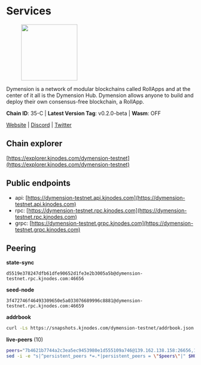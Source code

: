 # Services

<figure><img src="https://raw.githubusercontent.com/kj89/testnet_manuals/main/pingpub/logos/dymension.png" width="150" alt=""><figcaption></figcaption></figure>

Dymension is a network of modular blockchains called RollApps  and at the center of it all is the Dymension Hub. Dymension  allows anyone to build and deploy their own consensus-free blockchain, a RollApp.

**Chain ID**: 35-C | **Latest Version Tag**: v0.2.0-beta | **Wasm**: OFF

[Website](https://dymension.xyz/) | [Discord](https://discord.gg/dymension) | [Twitter](https://twitter.com/dymensionXYZ)




## Chain explorer
[https://explorer.kjnodes.com/dymension-testnet](https://explorer.kjnodes.com/dymension-testnet)

## Public endpoints

* api: [https://dymension-testnet.api.kjnodes.com](https://dymension-testnet.api.kjnodes.com)
* rpc: [https://dymension-testnet.rpc.kjnodes.com](https://dymension-testnet.rpc.kjnodes.com)
* grpc: [https://dymension-testnet.grpc.kjnodes.com](https://dymension-testnet.grpc.kjnodes.com)

## Peering

**state-sync**

```text
d5519e378247dfb61dfe90652d1fe3e2b3005a5b@dymension-testnet.rpc.kjnodes.com:46656
```

**seed-node**

```text
3f472746f46493309650e5a033076689996c8881@dymension-testnet.rpc.kjnodes.com:46659
```

**addrbook**
```bash
curl -Ls https://snapshots.kjnodes.com/dymension-testnet/addrbook.json > $HOME/.dymension/config/addrbook.json
```

**live-peers** (10)
```bash
peers="7b4621b7744a2c3ea5ec9453980e1d555109a746@139.162.138.158:26656,147a0021cff3c34251adb3ad7194574011fa3192@176.57.189.36:11656,8e667c0759bfb20ec42b939956706301a4f2a10d@65.109.92.8:26656,cb6ae22e1e89d029c55f2cb400b0caa19cbe5523@138.197.153.254:26603,d5519e378247dfb61dfe90652d1fe3e2b3005a5b@65.109.68.190:46656,bb8615bb51139c05fd59020fc2aa7eac210690b4@135.181.221.186:27656,77791ee9b1eb56682335c451c296f450ee649c01@44.209.89.17:26656,6ebe5856a7617cb9309a923a3935687903d2607d@141.95.97.28:15256,7c5507fbb33f846c0d8860ca80833a4d6602360a@185.197.251.5:46656,74cfbc9e923784d1ca73188053561ea8b09e13d4@146.190.127.9:26656"
sed -i -e "s|^persistent_peers *=.*|persistent_peers = \"$peers\"|" $HOME/.dymension/config/config.toml
```
